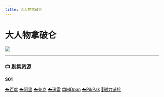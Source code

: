 ```yaml
---
title: 大人物拿破仑
---
```


# 大人物拿破仑

![](/image/大人物拿破仑.webp)

----

### 📺 剧集资源

**S01**  <Badge type="warning" text="漫迪MDsub" />

[☁️百度](https://pan.baidu.com/s/16xDiF3qua86c5YooDcepdA?pwd=twym) [☁️阿里](https://www.aliyundrive.com/s/YWGgbG7k9Bo) [☁️夸克](https://pan.quark.cn/s/fe1ce23abe19) [☁️迅雷](https://pan.xunlei.com/s/VNnhOqFcr8hDFyVj4Ow7NpoFA1?pwd=qbmi#) [📺MDpan](https://pan.mdsub.top/%E5%A4%A7%E4%BA%BA%E7%89%A9%E6%8B%BF%E7%A0%B4%E4%BB%91) [☁️PikPak](https://mypikpak.com/s/VNmWYPqPnPZf7Eau8xUk4naSo1) [🧲磁力链接](magnet:?xt=urn:btih:4e70e89cf57b6dedf3bf38bc8f66babb4ca559f8)